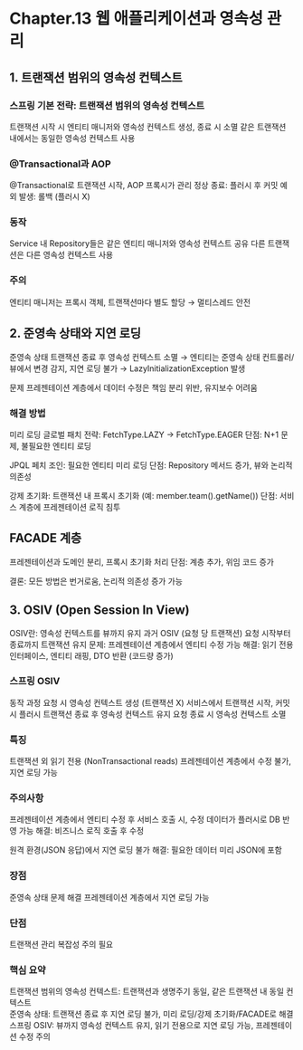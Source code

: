 # Chapter.13 웹 애플리케이션과 영속성 관리
## 1. 트랜잭션 범위의 영속성 컨텍스트

### 스프링 기본 전략: 트랜잭션 범위의 영속성 컨텍스트
트랜잭션 시작 시 엔티티 매니저와 영속성 컨텍스트 생성, 종료 시 소멸
같은 트랜잭션 내에서는 동일한 영속성 컨텍스트 사용


### @Transactional과 AOP
@Transactional로 트랜잭션 시작, AOP 프록시가 관리
정상 종료: 플러시 후 커밋
예외 발생: 롤백 (플러시 X)


### 동작
Service 내 Repository들은 같은 엔티티 매니저와 영속성 컨텍스트 공유
다른 트랜잭션은 다른 영속성 컨텍스트 사용


### 주의
엔티티 매니저는 프록시 객체, 트랜잭션마다 별도 할당 → 멀티스레드 안전



## 2. 준영속 상태와 지연 로딩

준영속 상태
트랜잭션 종료 후 영속성 컨텍스트 소멸 → 엔티티는 준영속 상태
컨트롤러/뷰에서 변경 감지, 지연 로딩 불가 → LazyInitializationException 발생


문제
프레젠테이션 계층에서 데이터 수정은 책임 분리 위반, 유지보수 어려움


### 해결 방법
미리 로딩
글로벌 패치 전략: FetchType.LAZY → FetchType.EAGER
단점: N+1 문제, 불필요한 엔티티 로딩


JPQL 페치 조인: 필요한 엔티티 미리 로딩
단점: Repository 메서드 증가, 뷰와 논리적 의존성


강제 초기화: 트랜잭션 내 프록시 초기화 (예: member.team().getName())
단점: 서비스 계층에 프레젠테이션 로직 침투




## FACADE 계층
프레젠테이션과 도메인 분리, 프록시 초기화 처리
단점: 계층 추가, 위임 코드 증가




결론: 모든 방법은 번거로움, 논리적 의존성 증가 가능

## 3. OSIV (Open Session In View)

OSIV란: 영속성 컨텍스트를 뷰까지 유지
과거 OSIV (요청 당 트랜잭션)
요청 시작부터 종료까지 트랜잭션 유지
문제: 프레젠테이션 계층에서 엔티티 수정 가능
해결: 읽기 전용 인터페이스, 엔티티 래핑, DTO 반환 (코드량 증가)


### 스프링 OSIV
동작 과정
요청 시 영속성 컨텍스트 생성 (트랜잭션 X)
서비스에서 트랜잭션 시작, 커밋 시 플러시
트랜잭션 종료 후 영속성 컨텍스트 유지
요청 종료 시 영속성 컨텍스트 소멸


### 특징
트랜잭션 외 읽기 전용 (NonTransactional reads)
프레젠테이션 계층에서 수정 불가, 지연 로딩 가능




### 주의사항
프레젠테이션 계층에서 엔티티 수정 후 서비스 호출 시, 수정 데이터가 플러시로 DB 반영 가능
해결: 비즈니스 로직 호출 후 수정


원격 환경(JSON 응답)에서 지연 로딩 불가
해결: 필요한 데이터 미리 JSON에 포함




### 장점
준영속 상태 문제 해결
프레젠테이션 계층에서 지연 로딩 가능


### 단점
트랜잭션 관리 복잡성 주의 필요



### 핵심 요약

트랜잭션 범위의 영속성 컨텍스트: 트랜잭션과 생명주기 동일, 같은 트랜잭션 내 동일 컨텍스트<br>
준영속 상태: 트랜잭션 종료 후 지연 로딩 불가, 미리 로딩/강제 초기화/FACADE로 해결<br>
스프링 OSIV: 뷰까지 영속성 컨텍스트 유지, 읽기 전용으로 지연 로딩 가능, 프레젠테이션 수정 주의